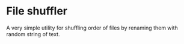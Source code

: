 # File shuffler

A very simple utility for shuffling order of files by renaming them with random string of text.
